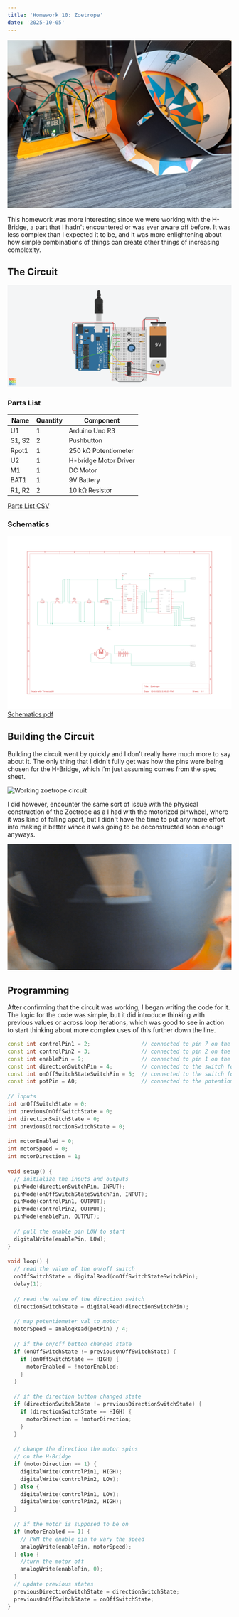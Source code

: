 ```yaml
---
title: 'Homework 10: Zoetrope'
date: '2025-10-05'
---
```


![Homework 10 project](/assets/HW10/HW10.jpg)

This homework was more interesting since we were working with the H-Bridge, a part that I hadn't encountered or was ever aware off before. It was less complex than I expected it to be, and it was more enlightening about how simple combinations of things can create other things of increasing complexity.

## The Circuit
![Circuit](/assets/HW10/zoetrope.png)

### Parts List

|Name  |Quantity|Component            |
|------|--------|---------------------|
|U1    |1       |Arduino Uno R3       |
|S1, S2|2       |Pushbutton           |
|Rpot1 |1       |250 kΩ Potentiometer |
|U2    |1       |H-bridge Motor Driver|
|M1    |1       |DC Motor             |
|BAT1  |1       |9V Battery           |
|R1, R2|2       |10 kΩ Resistor       |


[Parts List CSV](/assets/HW10/zoetrope_parts_list.csv)

### Schematics
![Schematics](/assets/HW10/zoetrope_schematics.png)
[Schematics pdf](/assets/HW10/zoetrope_schematics.pdf)

## Building the Circuit

Building the circuit went by quickly and I don't really have much more to say about it. The only thing that I didn't fully get was how the pins were being chosen for the H-Bridge, which I'm just assuming comes from the spec sheet.

![Working zoetrope circuit](/assets/HW10/HW10.gif)

I did however, encounter the same sort of issue with the physical construction of the Zoetrope as a I had with the motorized pinwheel, where it was kind of falling apart, but I didn't have the time to put any more effort into making it better wince it was going to be deconstructed soon enough anyways.

![Spinning zoetrope](/assets/HW10/zoetrope.gif)

## Programming
After confirming that the circuit was working, I began writing the code for it. The logic for the code was simple, but it did introduce thinking with previous values or across loop iterations, which was good to see in action to start thinking about more complex uses of this further down the line.

```c++
const int controlPin1 = 2;                // connected to pin 7 on the H-bridge
const int controlPin2 = 3;                // connected to pin 2 on the H-bridge
const int enablePin = 9;                  // connected to pin 1 on the H-bridge
const int directionSwitchPin = 4;         // connected to the switch for direction
const int onOffSwitchStateSwitchPin = 5;  // connected to the switch for turning the motor on and off
const int potPin = A0;                    // connected to the potentiometer's output

// inputs
int onOffSwitchState = 0;  
int previousOnOffSwitchState = 0; 
int directionSwitchState = 0;
int previousDirectionSwitchState = 0;

int motorEnabled = 0;
int motorSpeed = 0;
int motorDirection = 1;

void setup() {
  // initialize the inputs and outputs
  pinMode(directionSwitchPin, INPUT);
  pinMode(onOffSwitchStateSwitchPin, INPUT);
  pinMode(controlPin1, OUTPUT);
  pinMode(controlPin2, OUTPUT);
  pinMode(enablePin, OUTPUT);

  // pull the enable pin LOW to start
  digitalWrite(enablePin, LOW);
}

void loop() {
  // read the value of the on/off switch
  onOffSwitchState = digitalRead(onOffSwitchStateSwitchPin);
  delay(1);

  // read the value of the direction switch
  directionSwitchState = digitalRead(directionSwitchPin);

  // map potentiometer val to motor
  motorSpeed = analogRead(potPin) / 4;

  // if the on/off button changed state
  if (onOffSwitchState != previousOnOffSwitchState) {
    if (onOffSwitchState == HIGH) {
      motorEnabled = !motorEnabled;
    }
  }

  // if the direction button changed state
  if (directionSwitchState != previousDirectionSwitchState) {
    if (directionSwitchState == HIGH) {
      motorDirection = !motorDirection;
    }
  }

  // change the direction the motor spins
  // on the H-Bridge
  if (motorDirection == 1) {
    digitalWrite(controlPin1, HIGH);
    digitalWrite(controlPin2, LOW);
  } else {
    digitalWrite(controlPin1, LOW);
    digitalWrite(controlPin2, HIGH);
  }

  // if the motor is supposed to be on
  if (motorEnabled == 1) {
    // PWM the enable pin to vary the speed
    analogWrite(enablePin, motorSpeed);
  } else { 
    //turn the motor off
    analogWrite(enablePin, 0);
  }
  // update previous states
  previousDirectionSwitchState = directionSwitchState;
  previousOnOffSwitchState = onOffSwitchState;
}
```
